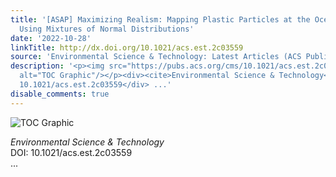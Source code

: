 ```yaml
---
title: '[ASAP] Maximizing Realism: Mapping Plastic Particles at the Ocean Surface
  Using Mixtures of Normal Distributions'
date: '2022-10-28'
linkTitle: http://dx.doi.org/10.1021/acs.est.2c03559
source: 'Environmental Science & Technology: Latest Articles (ACS Publications)'
description: '<p><img src="https://pubs.acs.org/cms/10.1021/acs.est.2c03559/asset/images/medium/es2c03559_0006.gif"
  alt="TOC Graphic"/></p><div><cite>Environmental Science & Technology</cite></div><div>DOI:
  10.1021/acs.est.2c03559</div> ...'
disable_comments: true
---
```

<p><img src="https://pubs.acs.org/cms/10.1021/acs.est.2c03559/asset/images/medium/es2c03559_0006.gif" alt="TOC Graphic"/></p><div><cite>Environmental Science & Technology</cite></div><div>DOI: 10.1021/acs.est.2c03559</div> ...